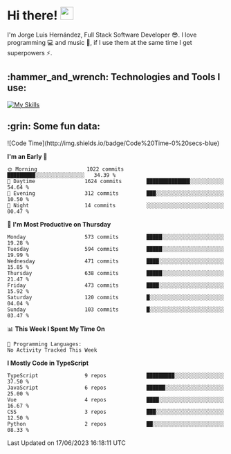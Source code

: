 <h1 align="left">
 <abc>
  <br>Hi there! <img src="https://user-images.githubusercontent.com/42378118/110234147-e3259600-7f4e-11eb-95be-0c4047144dea.gif" width="30"><br>
 </abc>
</h1>

I'm Jorge Luis Hernández, Full Stack Software Developer :sunglasses:. I love programming :computer: and music :musical_score:, if I use them at the same time I get superpowers :zap:. 


<h2 align="left">:hammer_and_wrench: Technologies and Tools I use:</h2>

[![My Skills](https://skillicons.dev/icons?i=js,ts,html,css,py,vue,react,next,nest,postgres,mysql)](https://skillicons.dev)

<h2 align="left">:grin: Some fun data:</h2>
<!--START_SECTION:waka-->
![Code Time](http://img.shields.io/badge/Code%20Time-0%20secs-blue)

**I'm an Early 🐤** 

```text
🌞 Morning                1022 commits        █████████░░░░░░░░░░░░░░░░   34.39 % 
🌆 Daytime                1624 commits        ██████████████░░░░░░░░░░░   54.64 % 
🌃 Evening                312 commits         ███░░░░░░░░░░░░░░░░░░░░░░   10.50 % 
🌙 Night                  14 commits          ░░░░░░░░░░░░░░░░░░░░░░░░░   00.47 % 
```
📅 **I'm Most Productive on Thursday** 

```text
Monday                   573 commits         █████░░░░░░░░░░░░░░░░░░░░   19.28 % 
Tuesday                  594 commits         █████░░░░░░░░░░░░░░░░░░░░   19.99 % 
Wednesday                471 commits         ████░░░░░░░░░░░░░░░░░░░░░   15.85 % 
Thursday                 638 commits         █████░░░░░░░░░░░░░░░░░░░░   21.47 % 
Friday                   473 commits         ████░░░░░░░░░░░░░░░░░░░░░   15.92 % 
Saturday                 120 commits         █░░░░░░░░░░░░░░░░░░░░░░░░   04.04 % 
Sunday                   103 commits         █░░░░░░░░░░░░░░░░░░░░░░░░   03.47 % 
```


📊 **This Week I Spent My Time On** 

```text
💬 Programming Languages: 
No Activity Tracked This Week
```

**I Mostly Code in TypeScript** 

```text
TypeScript               9 repos             █████████░░░░░░░░░░░░░░░░   37.50 % 
JavaScript               6 repos             ██████░░░░░░░░░░░░░░░░░░░   25.00 % 
Vue                      4 repos             ████░░░░░░░░░░░░░░░░░░░░░   16.67 % 
CSS                      3 repos             ███░░░░░░░░░░░░░░░░░░░░░░   12.50 % 
Python                   2 repos             ██░░░░░░░░░░░░░░░░░░░░░░░   08.33 % 
```




 Last Updated on 17/06/2023 16:18:11 UTC
<!--END_SECTION:waka-->
